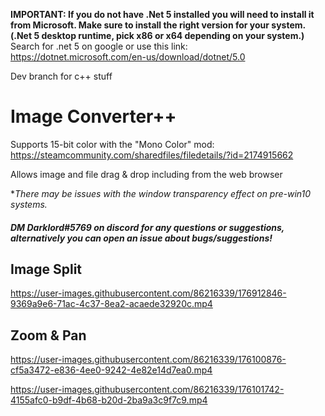 **IMPORTANT: If you do not have .Net 5 installed you will need to install it from Microsoft. Make sure to install the right version for your system. (.Net 5 desktop runtime, pick x86 or x64 depending on your system.)** Search for .net 5 on google or use this link: https://dotnet.microsoft.com/en-us/download/dotnet/5.0

Dev branch for c++ stuff 

# Image Converter++
Supports 15-bit color with the "Mono Color" mod: https://steamcommunity.com/sharedfiles/filedetails/?id=2174915662

Allows image and file drag & drop including from the web browser

**There may be issues with the window transparency effect on pre-win10 systems.*

##### DM Darklord#5769 on discord for any questions or suggestions, alternatively you can open an issue about bugs/suggestions!

## Image Split

https://user-images.githubusercontent.com/86216339/176912846-9369a9e6-71ac-4c37-8ea2-acaede32920c.mp4

## Zoom & Pan

https://user-images.githubusercontent.com/86216339/176100876-cf5a3472-e836-4ee0-9242-4e82e14d7ea0.mp4

https://user-images.githubusercontent.com/86216339/176101742-4155afc0-b9df-4b68-b20d-2ba9a3c9f7c9.mp4
